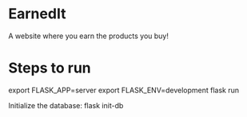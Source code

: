 # EarnedIt
A website where you earn the products you buy!


# Steps to run

export FLASK_APP=server
export FLASK_ENV=development
flask run

Initialize the database:
flask init-db